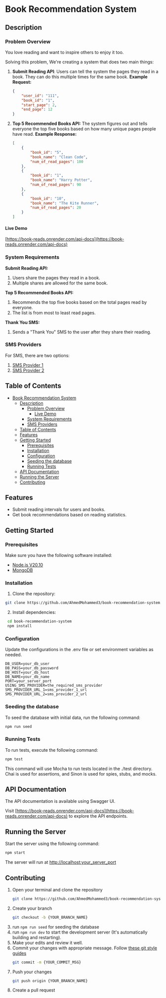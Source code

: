 # Book Recommendation System

## Description

### Problem Overview

You love reading and want to inspire others to enjoy it too. 

Solving this problem, We're creating a system that does two main things:

1. **Submit Reading API**: Users can tell the system the pages they read in a book. They can do this multiple times for the same book.
   **Example Request:**

    ```json
    {
        "user_id": "111",
        "book_id": "1",
        "start_page": 2,
        "end_page": 12
    }
    ```

2. **Top 5 Recommended Books API:** The system figures out and tells everyone the top five books based on how many unique pages people have read.
   **Example Response:**

    ```json
    [
        {
            "book_id": "5",
            "book_name": "Clean Code",
            "num_of_read_pages": 100
        },
        {
            "book_id": "1",
            "book_name": "Harry Potter",
            "num_of_read_pages": 90
        },
        {
            "book_id": "10",
            "book_name": "The Kite Runner",
            "num_of_read_pages": 20
        }
    ]
    ```
#### Live Demo
[https://book-reads.onrender.com/api-docs](https://book-reads.onrender.com/api-docs)
### System Requirements

**Submit Reading API:**

1. Users share the pages they read in a book.
2. Multiple shares are allowed for the same book.

**Top 5 Recommended Books API:**

1. Recommends the top five books based on the total pages read by everyone.
2. The list is from most to least read pages.

**Thank You SMS:**

1. Sends a "Thank You" SMS to the user after they share their reading.

### SMS Providers

For SMS, there are two options:

1. [SMS Provider 1](https://run.mocky.io/v3/8eb88272-d769-417c-8c5c-159bb023ec0a)
2. [SMS Provider 2](https://run.mocky.io/v3/268d1ff4-f710-4aad-b455-a401966af719)

## Table of Contents

- [Book Recommendation System](#book-recommendation-system)
  - [Description](#description)
    - [Problem Overview](#problem-overview)
      - [Live Demo](#live-demo)
    - [System Requirements](#system-requirements)
    - [SMS Providers](#sms-providers)
  - [Table of Contents](#table-of-contents)
  - [Features](#features)
  - [Getting Started](#getting-started)
    - [Prerequisites](#prerequisites)
    - [Installation](#installation)
    - [Configuration](#configuration)
    - [Seeding the database](#seeding-the-database)
    - [Running Tests](#running-tests)
  - [API Documentation](#api-documentation)
  - [Running the Server](#running-the-server)
  - [Contributing](#contributing)

## Features

- Submit reading intervals for users and books.
- Get book recommendations based on reading statistics.

## Getting Started

### Prerequisites

Make sure you have the following software installed:

- [Node.js V20.10](https://nodejs.org/)
- [MongoDB](https://www.mongodb.com/)

### Installation

1. Clone the repository:

```bash
git clone https://github.com/AhmedMohammed3/book-recommendation-system.git
```

2. Install dependencies:

```bash
 cd book-recommendation-system
 npm install
```

### Configuration

Update the configurations in the .env file or set environment variables as needed.

```env
DB_USER=your_db_user
DB_PASS=your_db_password
DB_HOST=your_db_host
DB_NAME=your_db_name
PORT=your_server_port
USING_SMS_PROVIDER=the_required_sms_provider
SMS_PROVIDER_URL_1=sms_provider_1_url
SMS_PROVIDER_URL_2=sms_provider_2_url
```

### Seeding the database

To seed the database with initial data, run the following command:

```bash
npm run seed
```

### Running Tests

To run tests, execute the following command:

```bash
npm test
```

This command will use Mocha to run tests located in the ./test directory. Chai is used for assertions, and Sinon is used for spies, stubs, and mocks.

## API Documentation

The API documentation is available using Swagger UI.

Visit [https://book-reads.onrender.com/api-docs](https://book-reads.onrender.com/api-docs) to explore the API endpoints.

## Running the Server

Start the server using the following command:

```bash
npm start
```

The server will run at [http://localhost:your_server_port](http://localhost:your_server_port)

## Contributing

1. Open your terminal and clone the repository
   ```bash
   git clone https://github.com/AhmedMohammed3/book-recommendation-system.git
   ```
2. Create your branch
   ```bash
   git checkout -b {YOUR_BRANCH_NAME}
   ```
3. run `npm run seed` for seeding the database
4. run `npm run dev` to start the development server (It's automatically building and restarting).
5. Make your edits and review it well.
6. Commit your changes with appropriate message. Follow [these git style guides](https://udacity.github.io/git-styleguide/)
   ```bash
   git commit -m {YOUR_COMMIT_MSG}
   ```
7. Push your changes
   ```bash
   git push origin {YOUR_BRANCH_NAME}
   ```
8. Create a pull request
